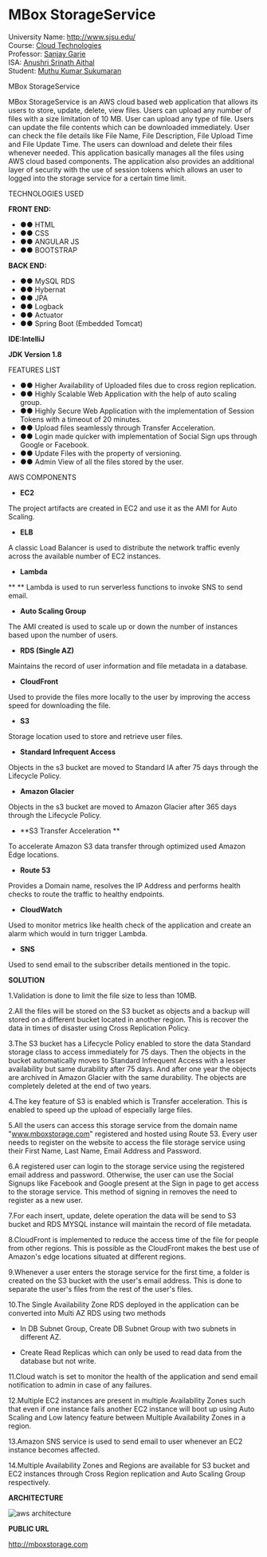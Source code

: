 <h1>MBox StorageService</h1>

<p>University Name: <a href="http://www.sjsu.edu/" rel="nofollow">http://www.sjsu.edu/</a><br>
Course: <a href="http://info.sjsu.edu/web-dbgen/catalog/courses/CMPE281.html" rel="nofollow">Cloud Technologies</a><br>
Professor: <a href="https://www.linkedin.com/in/sanjaygarje/" rel="nofollow">Sanjay Garje</a><br>
ISA: <a href="https://www.linkedin.com/in/anushri-aithal" rel="nofollow">Anushri Srinath Aithal</a><br>
Student: <a href="https://www.linkedin.com/in/muthu-kumar-sukumaran/" rel="nofollow">Muthu Kumar Sukumaran</a></p>

MBox StorageService

MBox StorageService is an AWS cloud based web application that allows its users to store, update, delete, view files. Users can upload any number of files with a size limitation of 10 MB. User can upload any type of file. Users can update the file contents which can be downloaded immediately. User can check the file details like File Name, File Description, File Upload Time and File Update Time. The users can download and delete their files whenever needed. This application basically manages all the files using AWS cloud based components. The application also provides an additional layer of security with the use of session tokens which allows an user to logged into the storage service for a certain time limit.



TECHNOLOGIES USED

**FRONT END:**

- **●●** HTML
- **●●** CSS
- **●●** ANGULAR JS
- **●●** BOOTSTRAP

**BACK END:**

- **●●** MySQL RDS
- **●●** Hybernat
- **●●** JPA
- **●●** Logback
- **●●** Actuator
- **●●** Spring Boot (Embedded Tomcat)

**IDE:IntelliJ**

**JDK Version 1.8**

FEATURES LIST

- **●●** Higher Availability of Uploaded files due to cross region replication.
- **●●** Highly Scalable Web Application with the help of auto scaling group.
- **●●** Highly Secure Web Application with the implementation of Session Tokens with a timeout of 20 minutes.
- **●●** Upload files seamlessly through Transfer Acceleration.
- **●●** Login made quicker with implementation of Social Sign ups through Google or Facebook.
- **●●** Update Files with the property of versioning.
- **●●** Admin View of all the files stored by the user.

AWS COMPONENTS

- **EC2**

The project artifacts are created in EC2 and use it as the AMI for Auto Scaling.

- **ELB**

A classic Load Balancer is used to distribute the network traffic evenly across the available number of EC2 instances.

- **Lambda**

**       ** Lambda is used to run serverless functions to invoke SNS to send email.

- **Auto Scaling Group**

The AMI created is used to scale up or down the number of instances based upon the number of users.

- **RDS (Single AZ)**

Maintains the record of user information and file metadata in a database.

- **CloudFront**

Used to provide the files more locally to the user by improving the access speed for downloading the file.

- **S3**

Storage location used to store and retrieve user files.

- **Standard Infrequent Access**

Objects in the s3 bucket are moved to Standard IA after 75 days through the Lifecycle Policy.

- **Amazon Glacier**

Objects in the s3 bucket are moved to Amazon Glacier after 365 days through the Lifecycle Policy.

- **S3 Transfer Acceleration               **

To accelerate Amazon S3 data transfer through optimized used Amazon Edge locations.

- **Route 53**

Provides a Domain name, resolves the IP Address and performs health checks to route the traffic to healthy endpoints.

- **CloudWatch**

Used to monitor metrics like health check of the application and create an alarm which would in turn trigger Lambda.

- **SNS**

Used to send email to the subscriber details mentioned in the topic.

**SOLUTION**

1.Validation is done to limit the file size to less than 10MB.

2.All the files will be stored on the S3 bucket as objects and a backup will stored on a different bucket located in another region. This is recover the data in times of disaster using Cross Replication Policy.

3.The S3 bucket has a Lifecycle Policy enabled to store the data Standard storage class to access immediately for 75 days. Then the objects in the bucket automatically moves to Standard Infrequent Access with a lesser availability but same durability after 75 days. And after one year the objects are archived in Amazon Glacier with the same durability. The objects are completely deleted at the end of two years.

4.The key feature of S3 is enabled which is Transfer acceleration. This is enabled to speed up the upload of especially large files.

5.All the users can access this storage service from the domain name &quot;www.mboxstorage.com&quot; registered and hosted using Route 53. Every user needs to register on the website to access the file storage service using their First Name, Last Name, Email Address and Password.

6.A registered user can login to the storage service using the registered email address and password. Otherwise, the user can use the Social Signups like Facebook and Google present at the Sign in page to get access to the storage service. This method of signing in removes the need to register as a new user.

7.For each insert, update, delete operation the data will be send to S3 bucket and RDS MYSQL instance will maintain the record of file metadata.

8.CloudFront is implemented to reduce the access time of the file for people from other regions. This is possible as the CloudFront makes the best use of Amazon&#39;s edge locations situated at different regions.

9.Whenever a user enters the storage service for the first time, a folder is created on the S3 bucket with the user&#39;s email address. This is done to separate the user&#39;s files from the rest of the user&#39;s files.

10.The Single Availability Zone RDS deployed in the application can be converted into Multi AZ RDS using two methods

- In DB Subnet Group, Create DB Subnet Group with two subnets in different AZ.


- Create Read Replicas which can only be used to read data from the database but not write.


11.Cloud watch is set to monitor the health of the application and send email notification to admin in case of any failures.

12.Multiple EC2 instances are present in multiple Availability Zones such that even if one instance fails another EC2 instance will boot up using Auto Scaling and Low latency feature between Multiple Availability Zones in a region.

13.Amazon SNS service is used to send email to user whenever an EC2 instance becomes affected.

14.Multiple Availability Zones and Regions are available for S3 bucket and EC2 instances through Cross Region replication and Auto Scaling Group respectively.

**ARCHITECTURE**

![aws architecture](https://user-images.githubusercontent.com/42783963/47687745-f82fd480-db9e-11e8-9e8e-bf26862fca71.jpeg)

**PUBLIC URL**

http://mboxstorage.com
